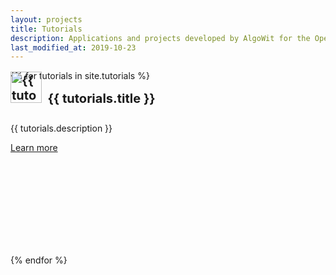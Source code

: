 ```yaml
---
layout: projects
title: Tutorials
description: Applications and projects developed by AlgoWit for the Open Source world.
last_modified_at: 2019-10-23
---
```


<div class="row">
  {% for tutorials in site.tutorials %}
  <div class="col-sm-3" style="padding-top:20px">
    <div class="card" style="width: 16rem; height: 18rem;">
      <div class="card-body">
        <h4 class="card-title no-anchor" style="margin-top: -30px; font-size: 20px;"><a href="{{ tutorials.url }}"><img src="/assets/images/icons/{{ tutorials.icon }}" alt="{{ tutorials.title }} logo" style="width:50px; margin-top:-5px"></a>&nbsp;&nbsp;{{ tutorials.title }}</h4>
        <p class="card-text">{{ tutorials.description }}</p>
        <a href="{{ tutorials.url }}" class="btn btn-outline-secondary btn-sm">Learn more</a>
      </div>
    </div>
  </div>
  {% endfor %}
</div>
